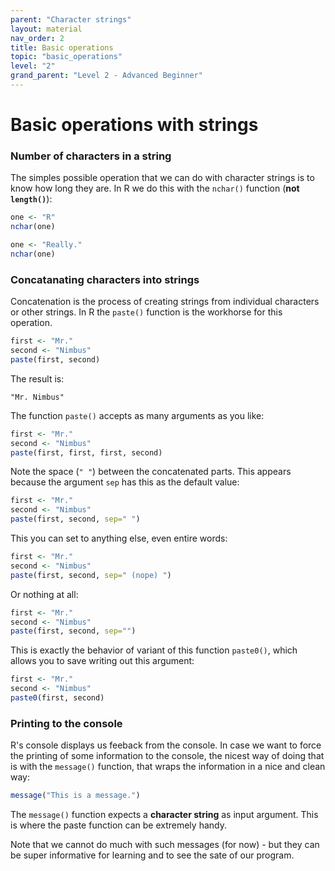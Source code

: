 ```yaml
---
parent: "Character strings"
layout: material 
nav_order: 2
title: Basic operations 
topic: "basic_operations"
level: "2"
grand_parent: "Level 2 - Advanced Beginner"
---
```


# Basic operations with strings

### Number of characters in a string

The simples possible operation that we can do with character strings is to know how long they are. In R we do this with the `nchar()` function (**not `length()`**):

```R
one <- "R"
nchar(one)
```

```R
one <- "Really."
nchar(one)
```

### Concatanating characters into strings

Concatenation is the process of creating strings from individual characters or other strings. In R the `paste()` function is the workhorse for this operation. 

```R
first <- "Mr."
second <- "Nimbus"
paste(first, second)
```

The result is:

```
"Mr. Nimbus"
```

The function `paste()` accepts as many arguments as you like: 

```R
first <- "Mr."
second <- "Nimbus"
paste(first, first, first, second)
```

Note the space (`" "`) between the concatenated parts. This appears because the argument `sep` has this as the default value:

```R
first <- "Mr."
second <- "Nimbus"
paste(first, second, sep=" ")
```

This you can set to anything else, even entire words:

```R
first <- "Mr."
second <- "Nimbus"
paste(first, second, sep=" (nope) ")
```

Or nothing at all:


```R
first <- "Mr."
second <- "Nimbus"
paste(first, second, sep="")
```

This is exactly the behavior of variant of this function `paste0()`, which allows you to save writing out this argument:

```R
first <- "Mr."
second <- "Nimbus"
paste0(first, second)
```

### Printing to the console

R's console displays us feeback from the console. In case we want to force the printing of some information to the console, the nicest way of doing that is with the `message()` function, that wraps the information in a nice and clean way:

```R
message("This is a message.")
```

The `message()` function expects a **character string** as input argument. This is where the paste function can be extremely handy.


Note that we cannot do much with such messages (for now) - but they can be super informative for learning and to see the sate of our program.







